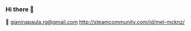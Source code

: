 ### Hi there 👋
:email: gianinapaula.rg@gmail.com
http://steamcommunity.com/id/mel-mcknz/
<!--
**mellowtf/mellowtf** is a ✨ _special_ ✨ repository because its `README.md` (this file) appears on your GitHub profile.

Here are some ideas to get you started:
:bowtie:
- 🔭 I’m currently working on ...
- 🌱 I’m currently learning ...
- 👯 I’m looking to collaborate on ...
- 🤔 I’m looking for help with ...
- 💬 Ask me about ...
- 📫 How to reach me: ...
- 😄 Pronouns: ...
- ⚡ Fun fact: ...
-->
